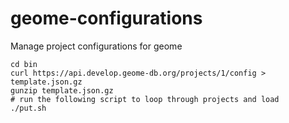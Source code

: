 # geome-configurations
Manage project configurations for geome


```
cd bin
curl https://api.develop.geome-db.org/projects/1/config > template.json.gz
gunzip template.json.gz
# run the following script to loop through projects and load
./put.sh
```
